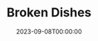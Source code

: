 ---
title: Broken Dishes
date: 2023-09-08T00:00:00
opening_date: 1933-01-10
closing_date:
layout: productions
program:
Theatre: Theatre Jacksonville
cast:
- Sam Green: Guy Woolford
- Reverend Dr. Stump: Jack Pumpelly
- Mabel Bumpsted: Kathryn Blanchaine
- Myra Bumpsted: Louise Twitty
- Elaine Bumpsted: Margery Jones
- Quinn: Martin S. Fabian
- Jenny Bumpsted: Ruth Braun
- Cyrus Bumpsted: Sidney Clark
- Bill Clark: Stokes Perry
- A Stranger: William DeHoff
crew:
- Director: Charles F. Hopkins, Jr.
- Scenery: Ronald Kennard
- Props: Mrs. R.R. Killinger
understudies:
orchestra:
---